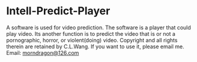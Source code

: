 Intell-Predict-Player
=====================

A software is used for video prediction.
The software is a player that could play video.
Its another function is to predict the video that is or not
a pornographic, horror, or violent(doing) video.
Copyright and all rights therein are retained by C.L.Wang.
If you want to use it, please email me.
Email: morndragon@126.com

